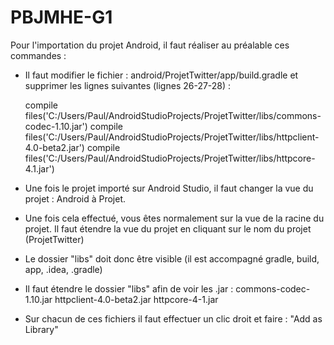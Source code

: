 # PBJMHE-G1

Pour l'importation du projet Android, il faut réaliser au préalable ces commandes :

- Il faut modifier le fichier : android/ProjetTwitter/app/build.gradle
et supprimer les lignes suivantes (lignes 26-27-28) :

    compile files('C:/Users/Paul/AndroidStudioProjects/ProjetTwitter/libs/commons-codec-1.10.jar')
    compile files('C:/Users/Paul/AndroidStudioProjects/ProjetTwitter/libs/httpclient-4.0-beta2.jar')
    compile files('C:/Users/Paul/AndroidStudioProjects/ProjetTwitter/libs/httpcore-4.1.jar')
	
- Une fois le projet importé sur Android Studio, il faut changer la vue du projet : Android à Projet.
- Une fois cela effectué, vous êtes normalement sur la vue de la racine du projet.
Il faut étendre la vue du projet en cliquant sur le nom du projet (ProjetTwitter)
- Le dossier "libs" doit donc être visible (il est accompagné gradle, build, app, .idea, .gradle)
- Il faut étendre le dossier "libs" afin de voir les .jar :
	commons-codec-1.10.jar
	httpclient-4.0-beta2.jar
	httpcore-4-1.jar
- Sur chacun de ces fichiers il faut effectuer un clic droit et faire :
"Add as Library"